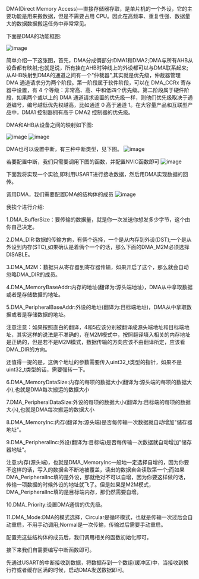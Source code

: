 DMA(Direct Memory Access)—直接存储器存取，是单片机的一个外设，它的主要功能是用来搬数据，但是不需要占用 CPU。因此在高频率、重复性强、数据量大的数据数据搬运任务中非常常见。

下面是DMA的功能框图:

![image](https://github.com/user-attachments/assets/bad481a1-4fe8-4483-a91c-e2af89017c98)

简单介绍一下这张图，首先，DMA分成俩部分:DMA1和DMA2;DMA与所有AHB从设备都有映射;也就是说，所有挂在AHB时钟线上的外设都可以与DMA联系起来;从AHB映射到DMA的通道之间有一个"仲裁器",其实就是优先级，仲裁器管理 DMA 通道请求分为两个阶段。第一阶段属于软件阶段，可以在 DMA_CCRx 寄存器中设置，有 4 个等级：非常高、高、中和低四个优先级。第二阶段属于硬件阶段，如果两个或以上的 DMA 通道请求设置的优先级一样，则他们优先级取决于通道编号，编号越低优先权越高，比如通道 0 高于通道 1。在大容量产品和互联型产品中，DMA1 控制器拥有高于 DMA2 控制器的优先级。

DMA和AHB从设备之间的映射如下图:

![image](https://github.com/user-attachments/assets/30ba250f-be9a-4de0-849c-968996034e1f)
![image](https://github.com/user-attachments/assets/e1d52870-9102-4d97-bcb1-cf7620b168ce)

DMA也可以设置中断，有三种中断类型，见下图。
![image](https://github.com/user-attachments/assets/e4437200-12e6-455f-8c99-1664da0bf9c9)

若要配置中断，我们只需要调用下图的函数，并配置NVIC函数即可
![image](https://github.com/user-attachments/assets/ef1bccb3-1f75-43dc-817b-7797c552c6ce)

下面我将实现一个实验,即利用USART进行接收数据，然后用DMA实现数据的回传。

调用DMA，我们需要配置DMA的结构体的成员
![image](https://github.com/user-attachments/assets/ea908503-e91d-499a-88e7-3ffc77b887d0)

我挨个进行介绍:

1.DMA_BufferSize：要传输的数据量，就是你一次发送你想发多少字节，这个由你自己决定。

2.DMA_DIR:数据的传输方向，有俩个选择，一个是从内存到外设(DST);一个是从外设到内存(STC),如果确认是着俩个一个的话，那么下面的DMA_M2M必须选择DISABLE。

3.DMA_M2M：数据只从寄存器到寄存器传输，如果开启了这个，那么就会自动忽略DMA_DIR的成员。

4.DMA_MemoryBaseAddr:内存的地址(翻译为:源头端地址)，DMA从中拿取数据或者是存储数据的地址。

5.DMA_PeripheralBaseAddr:外设的地址(翻译为:目标端地址)，DMA从中拿取数据或者是存储数据的地址。

注意注意：如果按照直白的翻译，4和5应该分别被翻译成源头端地址和目标端地址，其实这样的说法是不准确的，在M2M模式中，按照翻译填入相关的内存地址是正确的，但是若不是M2M模式，数据传输的方向应该不由翻译所定，应该看DMA_DIR的方向。

还值得一提的是，这俩个地址的参数需要传入uint32_t类型的指针，如果不是uint32_t类型的话，需要强转一下。

6.DMA_MemoryDataSize:内存的每项的数据大小(翻译为:源头端的每项的数据大小),也就是DMA每次搬运的数据大小

7.DMA_PeripheralDataSize:外设的每项的数据大小(翻译为:目标端的每项的数据大小),也就是DMA每次搬运的数据大小

8.DMA_MemoryInc:内存(翻译为:源头端)是否每传输一次数据就自动增加"储存器地址"。

9.DMA_PeripheralInc:外设(翻译为:目标端)是否每传输一次数据就自动增加"储存器地址"。

注意:内存(源头端)，也就是DMA_MemoryInc一般地一定选择自增的，因为你要不这样的话，写入的数据会不断地被覆盖，读出的数据自会读取第一个;而如果DMA_PeripheralInc填的是外设，那就绝对不可以自增，因为你要这样做的话，传输一项数据的时候外设的地址就飞了。但是如果是M2M模式，DMA_PeripheralInc填的是目标端内存，那仍然需要自增。

10.DMA_Priority:设置DMA通信的优先级。

11.DMA_Mode:DMA的模式选择，Circular是循环模式，也就是传输一次过后会自动重启，不用手动调用;Normal是一次传输，传输过后需要手动重启。

配置完这些结构体的成员后，我们调用相关的函数初始化即可。


接下来我们自需要编写中断函数即可。

先通过USART的中断接收到数据，将数据存到一个数组(缓冲区)中，当接收到换行符或者缓存区满的时候，启动DMA发送数据即可。

